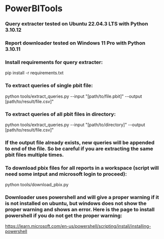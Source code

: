 # PowerBITools

### Query extracter tested on Ubuntu 22.04.3 LTS with Python 3.10.12

### Report downloader tested on Windows 11 Pro with Python 3.10.11

### Install requirements for query extracter:

pip install -r requirements.txt

### To extract queries of single pbit file:

python tools/extract_queries.py --input "[path/to/file.pbit]" --output [path/to/result/file.csv]"

### To extract queries of all pbit files in directory:

python tools/extract_queries.py --input "[path/to/directory]" --output [path/to/result/file.csv]"

### If the output file already exists, new queries will be appended to end of the file. So be careful if you are extracting the same pbit files multiple times. 

### To download pbix files for all reports in a workspace (script will need some intput and microsoft login to proceed):

python tools/download_pbix.py

### Downloader uses powershell and will give a proper warning if it is not installed on ubuntu, but windows does not show the proper warning and shows an error. Here is the page to install powershell if you do not get the proper warning:

https://learn.microsoft.com/en-us/powershell/scripting/install/installing-powershell
